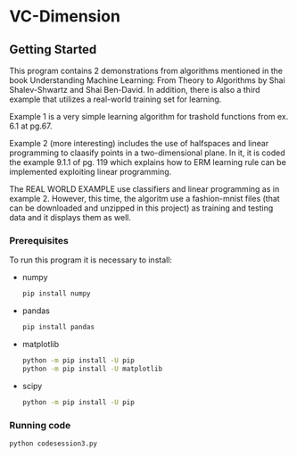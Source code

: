 # VC-Dimension
<!-- GETTING STARTED -->
## Getting Started

This program contains 2 demonstrations from algorithms mentioned in the book Understanding Machine Learning: From Theory to Algorithms by Shai Shalev-Shwartz and Shai Ben-David. In addition, there is also a third example that utilizes a real-world training set for learning.

Example 1 is a very simple learning algorithm for trashold functions from ex. 6.1 at pg.67.

Example 2 (more interesting) includes the use of halfspaces and linear programming to claasify points in a two-dimensional plane. In it, it is coded the example 9.1.1 of pg. 119 which explains how to ERM learning rule can be implemented exploiting linear programming.

The REAL WORLD EXAMPLE use classifiers and linear programming as in example 2. However, this time, the algoritm use a fashion-mnist files (that can be downloaded and unzipped in this project) as training and testing data and it displays them as well. 

### Prerequisites

To run this program it is necessary to install:
* numpy
  ```sh
  pip install numpy
  ```
* pandas
  ```sh
  pip install pandas
  ```
* matplotlib
  ```sh
  python -m pip install -U pip
  python -m pip install -U matplotlib
  ```
* scipy
  ```sh
  python -m pip install -U pip
  ```

### Running code

  ```sh
  python codesession3.py
  ```
